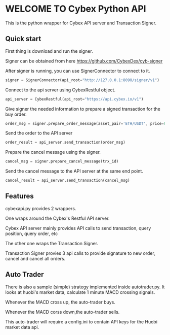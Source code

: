 WELCOME TO Cybex Python API
============================

This is the python wrapper for Cybex API server and Transaction Signer.


Quick start
------------


First thing is download and run the signer.

Signer can be obtained from here https://github.com/CybexDex/cyb-signer

After signer is running, you can use SignerConnector to connect to it.

```python
signer = SignerConnector(api_root="http://127.0.0.1:8090/signer/v1")
```

Connect to the api server using CybexRestful object.

```python
api_server = CybexRestful(api_root="https://api.cybex.io/v1")
```

Give signer the needed information to prepare a signed transaction for the buy order.

```python
order_msg = signer.prepare_order_message(asset_pair='ETH/USDT', price=80, quantity=0.1, side='buy')
```

Send the order to the API server
```python
order_result = api_server.send_transaction(order_msg)
```

Prepare the cancel message using the signer.
```python
cancel_msg = signer.prepare_cancel_message(trx_id)
```

Send the cancel message to the API server at the same end point.
```python
cancel_result = api_server.send_transaction(cancel_msg)
```


Features
---------

cybexapi.py provides 2 wrappers. 

One wraps around the Cybex's Restful API server.

Cybex API server mainly provides API calls to send transaction, query position, query order, etc 

The other one wraps the Transaction Signer.

Transaction Signer provies 3 api calls to provide signature to new order, cancel and cancel all orders.  



Auto Trader
------------

There is also a sample (simple) strategy implemented inside autotrader.py. 
It looks at huobi's market data, calculate 1 minute MACD crossing signals.
 
Whenever the MACD cross up, the auto-trader buys.
 
Whenever the MACD corss down,the auto-trader sells.

This auto-trader will require a config.ini to contain API keys for the Huobi market 
data api.







